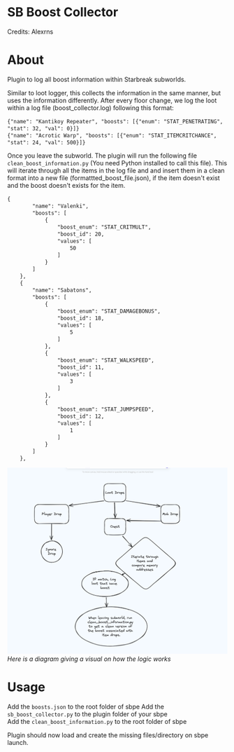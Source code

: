 # SB Boost Collector
Credits: Alexrns    

# About
Plugin to log all boost information within Starbreak subworlds.  

Similar to loot logger, this collects the information in the same manner, but uses the information differently.
After every floor change, we log the loot within a log file (boost_collector.log) following this format:

```
{"name": "Kantikoy Repeater", "boosts": [{"enum": "STAT_PENETRATING", "stat": 32, "val": 0}]}
{"name": "Acrotic Warp", "boosts": [{"enum": "STAT_ITEMCRITCHANCE", "stat": 24, "val": 500}]}
```

Once you leave the subworld. The plugin will run the following file `clean_boost_information.py` (You need Python installed to call this file).
This will iterate through all the items in the log file and and insert them in a clean format into a new file (formattted_boost_file.json), 
if the item doesn't exist and the boost doesn't exists for the item.

```
{
        "name": "Valenki",
        "boosts": [
            {
                "boost_enum": "STAT_CRITMULT",
                "boost_id": 20,
                "values": [
                    50
                ]
            }
        ]
    },
    {
        "name": "Sabatons",
        "boosts": [
            {
                "boost_enum": "STAT_DAMAGEBONUS",
                "boost_id": 18,
                "values": [
                    5
                ]
            },
            {
                "boost_enum": "STAT_WALKSPEED",
                "boost_id": 11,
                "values": [
                    3
                ]
            },
            {
                "boost_enum": "STAT_JUMPSPEED",
                "boost_id": 12,
                "values": [
                    1
                ]
            }
        ]
    },
```

![Boost Collector State Diagram](boost_collect_state_diagram.png)  
*Here is a diagram giving a visual on how the logic works*

 # Usage
Add the `boosts.json` to the root folder of sbpe
Add the `sb_boost_collector.py` to the plugin folder of your sbpe  
Add the `clean_boost_information.py` to the root folder of sbpe     

Plugin should now load and create the missing files/directory on sbpe launch.  
  
